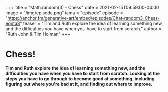 +++
title = "Math.random(3) - Chess"
date = 2021-02-15T09:59:00-04:00
image = "/img/episode.png"
iama = "episode"
episode = "https://anchor.fm/generative-art/embed/episodes/Chat-random3-Chess-eqnta8"
teaser = "Tim and Ruth explore the idea of learning something new, and the difficulties you have when you have to start from scratch."
author = "Ruth John & Tim Holman"
+++

# Chess!

**Tim and Ruth explore the idea of learning something new, and the difficulties you have when you have to start from scratch. Looking at the steps you have to go through to become good at something, including figuring out where you're bad at it, and finding out where to improve.**

